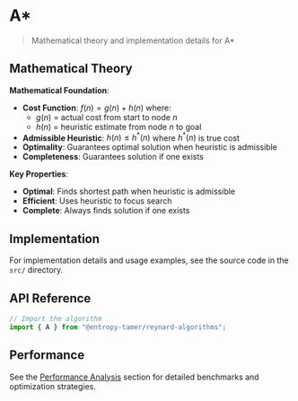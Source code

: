 # A\*

> Mathematical theory and implementation details for A\*

## Mathematical Theory

**Mathematical Foundation**:

- **Cost Function**: $f(n) = g(n) + h(n)$ where:
  - $g(n)$ = actual cost from start to node $n$
  - $h(n)$ = heuristic estimate from node $n$ to goal
- **Admissible Heuristic**: $h(n) \leq h^*(n)$ where $h^*(n)$ is true cost
- **Optimality**: Guarantees optimal solution when heuristic is admissible
- **Completeness**: Guarantees solution if one exists

**Key Properties**:

- **Optimal**: Finds shortest path when heuristic is admissible
- **Efficient**: Uses heuristic to focus search
- **Complete**: Always finds solution if one exists

## Implementation

For implementation details and usage examples, see the source code in the `src/` directory.

## API Reference

```typescript
// Import the algorithm
import { A } from "@entropy-tamer/reynard-algorithms";
```

## Performance

See the [Performance Analysis](../performance/) section for detailed benchmarks and optimization strategies.
